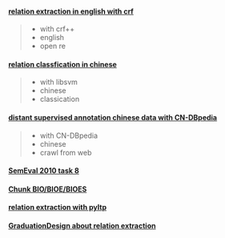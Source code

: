 #### [relation extraction in english with crf](https://github.com/jasonhavenD/DJH-RE_CRF_EN)
> - with crf++
> - english
> - open re

#### [relation classfication in chinese ](https://github.com/jasonhavenD/DJH-RE_ZH_Classfication)
> - with libsvm
> - chinese
> - classication

#### [distant supervised annotation chinese data with CN-DBpedia](https://github.com/jasonhavenD/DJH-Distant_Supervised_Annotation)
> - with CN-DBpedia
> - chinese
> - crawl  from web 

#### [SemEval 2010 task 8](https://github.com/jasonhavenD/DJH-SemEval2010_task8)

#### [Chunk BIO/BIOE/BIOES](https://github.com/jasonhavenD/DJH-Chunking-Encoding-Algorithm)

#### [relation extraction with pyltp](https://github.com/jasonhavenD/DJH-pyltp)

#### [GraduationDesign about relation extraction ](https://github.com/jasonhavenD/DJH-GraduationDesign)
